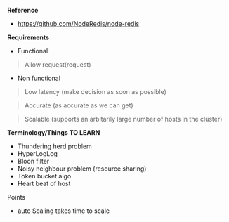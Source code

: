 **Reference**
- https://github.com/NodeRedis/node-redis

**Requirements**

- Functional
> Allow request(request)

- Non functional

 > Low latency (make decision as soon as possible)

> Accurate (as accurate as we can get)

> Scalable (supports an arbitarily large number of hosts in the cluster)


**Terminology/Things TO LEARN**

- Thundering herd problem
- HyperLogLog
- Bloon filter
- Noisy neighbour problem (resource sharing)
- Token bucket algo 
- Heart beat of host

Points
- auto Scaling takes time to scale 
